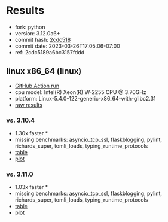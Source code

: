 # Results

- fork: python
- version: 3.12.0a6+
- commit hash: [2cdc518](https://github.com/python/cpython/commit/2cdc518)
- commit date: 2023-03-26T17:05:06-07:00
- ref: 2cdc5189a6bc3157fddd

## linux x86_64 (linux)

- [GitHub Action run](https://github.com/faster-cpython/benchmarking/actions/runs/4565952267)
- cpu model: Intel(R) Xeon(R) W-2255 CPU @ 3.70GHz
- platform: Linux-5.4.0-122-generic-x86_64-with-glibc2.31
- [raw results](bm-20230326-linux-x86_64-python-2cdc5189a6bc3157fddd-3.12.0a6%2B-2cdc518.json)

### vs. 3.10.4

- 1.30x faster \*
- missing benchmarks: asyncio_tcp_ssl, flaskblogging, pylint, richards_super, tomli_loads, typing_runtime_protocols
- [table](bm-20230326-linux-x86_64-python-2cdc5189a6bc3157fddd-3.12.0a6%2B-2cdc518-vs-3.10.4.md)
- [plot](bm-20230326-linux-x86_64-python-2cdc5189a6bc3157fddd-3.12.0a6%2B-2cdc518-vs-3.10.4.png)

### vs. 3.11.0

- 1.03x faster \*
- missing benchmarks: asyncio_tcp_ssl, flaskblogging, pylint, richards_super, tomli_loads, typing_runtime_protocols
- [table](bm-20230326-linux-x86_64-python-2cdc5189a6bc3157fddd-3.12.0a6%2B-2cdc518-vs-3.11.0.md)
- [plot](bm-20230326-linux-x86_64-python-2cdc5189a6bc3157fddd-3.12.0a6%2B-2cdc518-vs-3.11.0.png)

